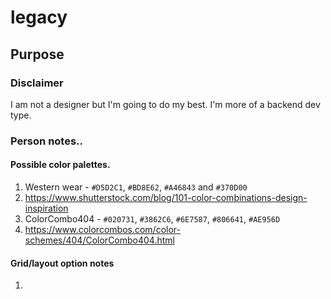 # legacy

## Purpose

### Disclaimer

 I am not a designer but I'm going to do my best. I'm more of a backend dev type.

### Person notes..

#### Possible color palettes.

1. Western wear - `#D5D2C1`, `#BD8E62`, `#A46843` and `#370D00`
  1. https://www.shutterstock.com/blog/101-color-combinations-design-inspiration
1. ColorCombo404 - `#020731`, `#3862C6`, `#6E7587`, `#806641`, `#AE956D`
  1. https://www.colorcombos.com/color-schemes/404/ColorCombo404.html


#### Grid/layout option notes

1. 
